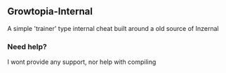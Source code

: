 ## Growtopia-Internal
A simple 'trainer' type internal cheat built around a old source of Inzernal

### Need help?
I wont provide any support, nor help with compiling
